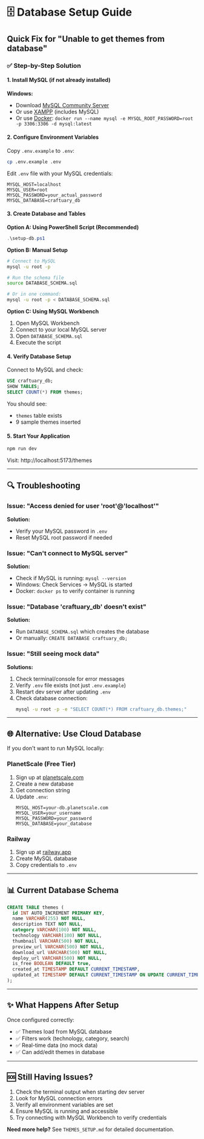 # 🗄️ Database Setup Guide

## Quick Fix for "Unable to get themes from database"

### ✅ Step-by-Step Solution

#### 1. **Install MySQL** (if not already installed)

**Windows:**
- Download [MySQL Community Server](https://dev.mysql.com/downloads/mysql/)
- Or use [XAMPP](https://www.apachefriends.org/) (includes MySQL)
- Or use [Docker](https://hub.docker.com/_/mysql): `docker run --name mysql -e MYSQL_ROOT_PASSWORD=root -p 3306:3306 -d mysql:latest`

#### 2. **Configure Environment Variables**

Copy `.env.example` to `.env`:
```bash
cp .env.example .env
```

Edit `.env` file with your MySQL credentials:
```env
MYSQL_HOST=localhost
MYSQL_USER=root
MYSQL_PASSWORD=your_actual_password
MYSQL_DATABASE=craftuary_db
```

#### 3. **Create Database and Tables**

**Option A: Using PowerShell Script (Recommended)**
```powershell
.\setup-db.ps1
```

**Option B: Manual Setup**
```bash
# Connect to MySQL
mysql -u root -p

# Run the schema file
source DATABASE_SCHEMA.sql

# Or in one command:
mysql -u root -p < DATABASE_SCHEMA.sql
```

**Option C: Using MySQL Workbench**
1. Open MySQL Workbench
2. Connect to your local MySQL server
3. Open `DATABASE_SCHEMA.sql`
4. Execute the script

#### 4. **Verify Database Setup**

Connect to MySQL and check:
```sql
USE craftuary_db;
SHOW TABLES;
SELECT COUNT(*) FROM themes;
```

You should see:
- `themes` table exists
- 9 sample themes inserted

#### 5. **Start Your Application**

```bash
npm run dev
```

Visit: http://localhost:5173/themes

---

## 🔍 Troubleshooting

### Issue: "Access denied for user 'root'@'localhost'"

**Solution:** 
- Verify your MySQL password in `.env`
- Reset MySQL root password if needed

### Issue: "Can't connect to MySQL server"

**Solution:**
- Check if MySQL is running: `mysql --version`
- Windows: Check Services → MySQL is started
- Docker: `docker ps` to verify container is running

### Issue: "Database 'craftuary_db' doesn't exist"

**Solution:**
- Run `DATABASE_SCHEMA.sql` which creates the database
- Or manually: `CREATE DATABASE craftuary_db;`

### Issue: "Still seeing mock data"

**Solutions:**
1. Check terminal/console for error messages
2. Verify `.env` file exists (not just `.env.example`)
3. Restart dev server after updating `.env`
4. Check database connection:
   ```bash
   mysql -u root -p -e "SELECT COUNT(*) FROM craftuary_db.themes;"
   ```

---

## 🌐 Alternative: Use Cloud Database

If you don't want to run MySQL locally:

### PlanetScale (Free Tier)
1. Sign up at [planetscale.com](https://planetscale.com)
2. Create a new database
3. Get connection string
4. Update `.env`:
   ```env
   MYSQL_HOST=your-db.planetscale.com
   MYSQL_USER=your_username
   MYSQL_PASSWORD=your_password
   MYSQL_DATABASE=your_database
   ```

### Railway
1. Sign up at [railway.app](https://railway.app)
2. Create MySQL database
3. Copy credentials to `.env`

---

## 📊 Current Database Schema

```sql
CREATE TABLE themes (
  id INT AUTO_INCREMENT PRIMARY KEY,
  name VARCHAR(255) NOT NULL,
  description TEXT NOT NULL,
  category VARCHAR(100) NOT NULL,
  technology VARCHAR(100) NOT NULL,
  thumbnail VARCHAR(500) NOT NULL,
  preview_url VARCHAR(500) NOT NULL,
  download_url VARCHAR(500) NOT NULL,
  deploy_url VARCHAR(500) NOT NULL,
  is_free BOOLEAN DEFAULT true,
  created_at TIMESTAMP DEFAULT CURRENT_TIMESTAMP,
  updated_at TIMESTAMP DEFAULT CURRENT_TIMESTAMP ON UPDATE CURRENT_TIMESTAMP
);
```

---

## ✨ What Happens After Setup

Once configured correctly:
- ✅ Themes load from MySQL database
- ✅ Filters work (technology, category, search)
- ✅ Real-time data (no mock data)
- ✅ Can add/edit themes in database

---

## 🆘 Still Having Issues?

1. Check the terminal output when starting dev server
2. Look for MySQL connection errors
3. Verify all environment variables are set
4. Ensure MySQL is running and accessible
5. Try connecting with MySQL Workbench to verify credentials

**Need more help?** See `THEMES_SETUP.md` for detailed documentation.
